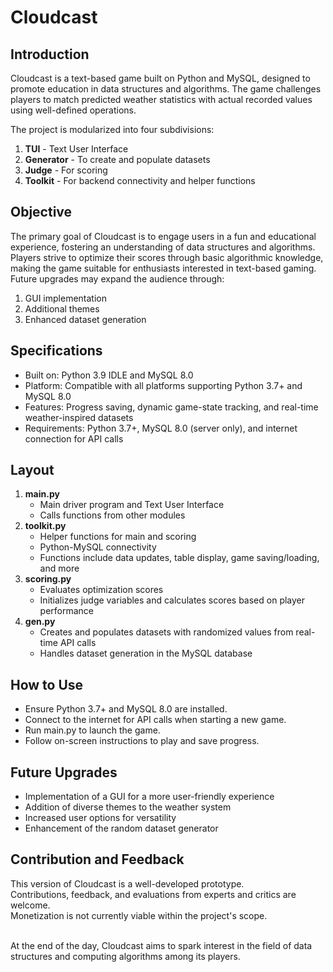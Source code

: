<h1>Cloudcast</h1>
<h2>Introduction</h2>
Cloudcast is a text-based game built on Python and MySQL, designed to promote education in data structures and algorithms. 
The game challenges players to match predicted weather statistics with actual recorded values using well-defined operations. 

The project is modularized into four subdivisions: 
<ol>
  <li><b>TUI</b> - Text User Interface</li>
  <li><b>Generator</b> - To create and populate datasets</li> 
  <li><b>Judge</b> - For scoring</li>
  <li><b>Toolkit</b> - For backend connectivity and helper functions</li>
</ol>

<h2>Objective</h2>
The primary goal of Cloudcast is to engage users in a fun and educational experience, fostering an understanding of data structures and algorithms. </br>
Players strive to optimize their scores through basic algorithmic knowledge, making the game suitable for enthusiasts interested in text-based gaming. </br>
Future upgrades may expand the audience through:<ol>
 <li>GUI implementation</li>
 <li>Additional themes</li>
 <li>Enhanced dataset generation</li></ol>

<h2>Specifications</h2>
<ul>
  <li>Built on: Python 3.9 IDLE and MySQL 8.0</li>
  <li>Platform: Compatible with all platforms supporting Python 3.7+ and MySQL 8.0</li>
  <li>Features: Progress saving, dynamic game-state tracking, and real-time weather-inspired datasets</li>
  <li>Requirements: Python 3.7+, MySQL 8.0 (server only), and internet connection for API calls</li>
</ul>

<h2>Layout</h2>
<ol>
<li><b>main.py</b>
  <ul>
  <li>Main driver program and Text User Interface</li>
  <li>Calls functions from other modules</li>
  </ul>
</li>
<li><b>toolkit.py</b>
  <ul>
<li>Helper functions for main and scoring</li>
<li>Python-MySQL connectivity</li>
<li>Functions include data updates, table display, game saving/loading, and more</li>
  </ul>
</li>
<li><b>scoring.py</b>
  <ul>
<li>Evaluates optimization scores</li>
<li>Initializes judge variables and calculates scores based on player performance</li> 
  </ul>
</li>
<li><b>gen.py</b>
  <ul>
<li>Creates and populates datasets with randomized values from real-time API calls</li>
<li>Handles dataset generation in the MySQL database</li>
  </ul>
</li>
</ol>

<H2>How to Use</H2>
<ul>
  <li>Ensure Python 3.7+ and MySQL 8.0 are installed.</li>
  <li>Connect to the internet for API calls when starting a new game.</li>
  <li>Run main.py to launch the game.</li>
  <li>Follow on-screen instructions to play and save progress.</li>
</ul>

<h2>Future Upgrades</h2>
<ul>
  <li>Implementation of a GUI for a more user-friendly experience</li>
  <li>Addition of diverse themes to the weather system</li>
  <li>Increased user options for versatility</li>
  <li>Enhancement of the random dataset generator</li>
</ul>

<h2>Contribution and Feedback</h2>
This version of Cloudcast is a well-developed prototype. </br>
Contributions, feedback, and evaluations from experts and critics are welcome.</br>
Monetization is not currently viable within the project's scope.
</br></br>

At the end of the day, Cloudcast aims to spark interest in the field of data structures and computing algorithms among its players.
